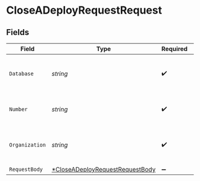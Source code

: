 # CloseADeployRequestRequest


## Fields

| Field                                                                                        | Type                                                                                         | Required                                                                                     | Description                                                                                  |
| -------------------------------------------------------------------------------------------- | -------------------------------------------------------------------------------------------- | -------------------------------------------------------------------------------------------- | -------------------------------------------------------------------------------------------- |
| `Database`                                                                                   | *string*                                                                                     | :heavy_check_mark:                                                                           | The name of the deploy request's database                                                    |
| `Number`                                                                                     | *string*                                                                                     | :heavy_check_mark:                                                                           | The number of the deploy request                                                             |
| `Organization`                                                                               | *string*                                                                                     | :heavy_check_mark:                                                                           | The name of the deploy request's organization                                                |
| `RequestBody`                                                                                | [*CloseADeployRequestRequestBody](../../models/operations/closeadeployrequestrequestbody.md) | :heavy_minus_sign:                                                                           | N/A                                                                                          |